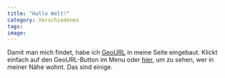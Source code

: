 ```yaml
---
title: "Hallo Welt!"
category: Verschiedenes
tags: 
image: 
---
```


Damit man mich findet, habe ich [GeoURL](geourl.org) in meine Seite eingebaut. Klickt einfach auf den GeoURL-Button im Menu oder [hier](http://geourl.org/near/?p=http://www.misantropolis.de/), um zu sehen, wer in meiner Nähe wohnt. Das sind einige.